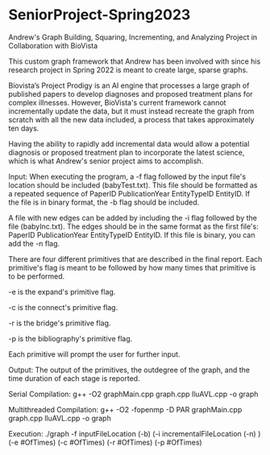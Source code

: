 # SeniorProject-Spring2023
Andrew's Graph Building, Squaring, Incrementing, and Analyzing Project in Collaboration with BioVista

This custom graph framework that Andrew has been involved with since his research project in Spring 2022 is meant to create large, sparse graphs. 

Biovista’s Project Prodigy is an AI engine that processes a large graph of published papers to develop diagnoses and proposed treatment plans for complex illnesses.
However, BioVista's current framework cannot incrementally update the data, but it must instead recreate the graph from scratch with all the new data included, a process that takes approximately ten days.

Having the ability to rapidly add incremental data would allow a potential diagnosis or proposed treatment plan to incorporate the latest science, which is what Andrew's senior project aims to accomplish.

Input: When executing the program, a -f flag followed by the input file's location should be included (babyTest.txt). This file should be formatted as a repeated sequence of PaperID PublicationYear EntityTypeID EntityID. 
If the file is in binary format, the -b flag should be included. 

A file with new edges can be added by including the -i flag followed by the file (babyInc.txt). The edges should be in the same format as the first file's: PaperID PublicationYear EntityTypeID EntityID. 
If this file is binary, you can add the -n flag.

There are four different primitives that are described in the final report. Each primitive's flag is meant to be followed by how many times that primitive is to be performed.

-e is the expand's primitive flag.

-c is the connect's primitive flag.

-r is the bridge's primitive flag.

-p is the bibliography's primitive flag.

Each primitive will prompt the user for further input.

Output: The output of the primitives, the outdegree of the graph, and the time duration of each stage is reported.

Serial Compilation: g++ -O2 graphMain.cpp graph.cpp lluAVL.cpp -o graph

Multithreaded Compilation: g++ -O2 -fopenmp -D PAR graphMain.cpp graph.cpp lluAVL.cpp -o graph

Execution: ./graph -f inputFileLocation (-b) (-i incrementalFileLocation (-n) ) (-e #OfTimes) (-c #OfTimes) (-r #OfTimes) (-p #OfTimes)
